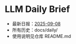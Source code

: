 # LLM Daily Brief

- 最新日报：[2025-09-08](./daily/2025-09-08.md)
- 所有历史：docs/daily/
- 使用说明见仓库 README.md
